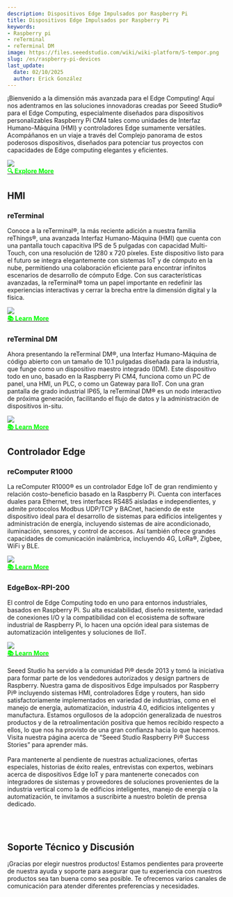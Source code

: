 ```yaml
---
description: Dispositivos Edge Impulsados por Raspberry Pi
title: Dispositivos Edge Impulsados por Raspberry Pi
keywords:
- Raspberry pi
- reTerminal
- reTerminal DM
image: https://files.seeedstudio.com/wiki/wiki-platform/S-tempor.png
slug: /es/raspberry-pi-devices
last_update:
  date: 02/10/2025
  author: Erick González
---
```


¡Bienvenido a la dimensión más avanzada para el Edge Computing! Aquí nos adentramos en las soluciones innovadoras creadas por Seeed Studio® para el Edge Computing, especialmente diseñados para dispositivos personalizables Raspberry Pi CM4 tales como unidades de Interfaz Humano-Máquina (HMI) y controladores Edge sumamente versátiles. Acompáñanos en un viaje a través del Complejo panorama de estos poderosos dispositivos, diseñados para potenciar tus proyectos con capacidades de Edge computing elegantes y eficientes.

<div style={{textAlign:'center'}}><img src="https://files.seeedstudio.com/wiki/ReTerminal/banner.png" style={{width:1000, height:'auto'}}/></div> 

<div class="get_one_now_container" style={{textAlign: 'center'}}><a class="get_one_now_item" href="https://www.seeedstudio.com/raspberry-pi"><strong><span><font color={'FFFFFF'} size={"4"}>🔍 Explore More</font></span></strong></a></div>

## HMI 


### reTerminal

Conoce a la reTerminal®, la más reciente adición a nuestra familia reThings®, una avanzada Interfaz Humano-Máquina (HMI) que cuenta con una pantalla touch capacitiva IPS de 5 pulgadas con capacidad Multi-Touch, con una resolución de 1280 x 720 píxeles. Este dispositivo listo para el futuro se integra elegantemente con sistemas IoT y de cómputo en la nube, permitiendo una colaboración eficiente para encontrar infinitos escenarios de desarrollo de cómputo Edge. Con sus características avanzadas, la reTerminal® toma un papel importante en redefinir las experiencias interactivas y cerrar la brecha entre la dimensión digital y la física.

<div style={{textAlign:'center'}}><img src="https://files.seeedstudio.com/wiki/ReTerminal/New/reTerminal_new.jpg" style={{width:800, height:'auto'}}/></div>

<div class="get_one_now_container" style={{textAlign: 'center'}}><a class="get_one_now_item" href="https://wiki.seeedstudio.com/reTerminal_Intro/"><strong><span><font color={'FFFFFF'} size={"4"}>📚 Learn More</font></span></strong></a></div>

### reTerminal DM

Ahora presentando la reTerminal DM®, una Interfaz Humano-Máquina de código abierto con un tamaño de 10.1 pulgadas diseñada para la industria, que funge como un dispositivo maestro integrado (IDM). Este dispositivo todo en uno, basado en la Raspberry Pi CM4, funciona como un PC de panel, una HMI, un PLC, o como un Gateway para IIoT. Con una gran pantalla de grado industrial IP65, la reTerminal DM® es un nodo interactivo de próxima generación, facilitando el flujo de datos y la administración de dispositivos in-situ.

<div style={{textAlign:'center'}}><img src="https://wdcdn.qpic.cn/MTY4ODg1NjEyODQyNTE2Nw_928147_NLYXC-4cRuQd5Tra_1681284617?w=1200&h=713" style={{width:800, height:'auto'}}/></div>

<div class="get_one_now_container" style={{textAlign: 'center'}}><a class="get_one_now_item" href="https://wiki.seeedstudio.com/reTerminal-dm_Intro/"><strong><span><font color={'FFFFFF'} size={"4"}>📚 Learn More</font></span></strong></a></div>


## Controlador Edge 

### reComputer R1000

La reComputer R1000® es un controlador Edge IoT de gran rendimiento y relación costo-beneficio basado en la Raspberry Pi. Cuenta con interfaces duales para Ethernet, tres interfaces RS485 aisladas e independientes, y admite protocolos Modbus UDP/TCP y BACnet, haciendo de este dispositivo ideal para el desarrollo de sistemas para edificios inteligentes y administración de energía, incluyendo sistemas de aire acondicionado, iluminación, sensores, y control de accesos. Así también ofrece grandes capacidades de comunicación inalámbrica, incluyendo 4G, LoRa®, Zigbee, WiFi y BLE.

<div style={{textAlign:'center'}}><img src="https://files.seeedstudio.com/wiki/reComputer-R1000/recomputer_r_images/01.png" style={{width:800, height:600}}/></div>

<div class="get_one_now_container" style={{textAlign: 'center'}}><a class="get_one_now_item" href="https://wiki.seeedstudio.com/recomputer_r/"><strong><span><font color={'FFFFFF'} size={"4"}>📚 Learn More</font></span></strong></a></div>

### EdgeBox-RPI-200

El control de Edge Computing todo en uno para entornos industriales, basados en Raspberry Pi. Su alta escalabilidad, diseño resistente, variedad de conexiones I/O y la compatibilidad con el ecosistema de software industrial de Raspberry Pi, lo hacen una opción ideal para sistemas de automatización inteligentes y soluciones de IIoT.

<div style={{textAlign:'center'}}><img src="https://media-cdn.seeedstudio.com/media/catalog/product/cache/bb49d3ec4ee05b6f018e93f896b8a25d/1/-/1-102991599_edgebox-rpi-200-first.jpg" style={{width:800, height:'auto'}}/></div>

<div class="get_one_now_container" style={{textAlign: 'center'}}><a class="get_one_now_item" href="https://files.seeedstudio.com/wiki/Edge_Box/EdgeBox-RPi-200_Edge_Computing_Controller_User_Manual.pdf"><strong><span><font color={'FFFFFF'} size={"4"}>📚 Learn More</font></span></strong></a></div>


<br />
Seeed Studio ha servido a la comunidad Pi® desde 2013 y tomó la iniciativa para formar parte de los vendedores autorizados y design partners de Raspberry. Nuestra gama de dispositivos Edge impulsados por Raspberry Pi® incluyendo sistemas HMI, controladores Edge y routers, han sido satisfactoriamente implementados en variedad de industrias, como en el manejo de energía, automatización, industria 4.0, edificios inteligentes y manufactura.
Estamos orgullosos de la adopción generalizada de nuestros productos y de la retroalimentación positiva que hemos recibido respecto a ellos, lo que nos ha provisto de una gran confianza hacia lo que hacemos. Visita nuestra página acerca de “Seeed Studio Raspberry Pi® Success Stories” para aprender más.


<br />

<div class="button_tech_support_container">
<a href="https://files.seeedstudio.com/wiki/Raspberry_Pi/raspberry-pi-success-cases.pdf" class="button_picase"></a> 
</div>

<br />
Para mantenerte al pendiente de nuestras actualizaciones, ofertas especiales, historias de éxito reales, entrevistas con expertos, webinars acerca de dispositivos Edge IoT y para mantenerte conecados con integradores de sistemas y proveedores de soluciones provenientes de la industria vertical como la de edificios inteligentes, manejo de energía o la automatización, te invitamos a suscribirte a nuestro boletín de prensa dedicado.

<br /><br />

<div class="button_tech_support_container">
<a href="https://mailchi.mp/seeed.cc/edge-subscriber" class="button_pimail"></a> 
</div>

## Soporte Técnico y Discusión

¡Gracias por elegir nuestros productos! Estamos pendientes para proveerte de nuestra ayuda y soporte para asegurar que tu experiencia con nuestros productos sea tan buena como sea posible. Te ofrecemos varios canales de comunicación para atender diferentes preferencias y necesidades.

<div class="button_tech_support_container">
<a href="https://forum.seeedstudio.com/" class="button_forum"></a> 
<a href="https://www.seeedstudio.com/contacts" class="button_email"></a>
</div>

<div class="button_tech_support_container">
<a href="https://discord.gg/eWkprNDMU7" class="button_discord"></a> 
<a href="https://github.com/Seeed-Studio/wiki-documents/discussions/69" class="button_discussion"></a>
</div>